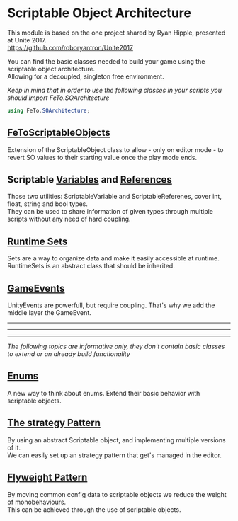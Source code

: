 # Scriptable Object Architecture

This module is based on the one project shared by Ryan Hipple, presented at Unite 2017.  
https://github.com/roboryantron/Unite2017

You can find the basic classes needed to build your game using the scriptable object architecture.  
Allowing for a decoupled, singleton free environment.

_Keep in mind that in order to use the following classes in your scripts you should import FeTo.SOArchitecture_

```c#
using FeTo.SOArchitecture;
```

## [FeToScriptableObjects](/Assets/FeTo/SO_Architecture/FetoScriptableObject/)

Extension of the ScriptableObject class to allow - only on editor mode - to revert SO values to their starting value once the play mode ends.

## Scriptable [Variables](/Assets/FeTo/SO_Architecture/ScriptableVariables) and [References](/Assets/FeTo/SO_Architecture/ScriptableReferences)

Those two utilities: ScriptableVariable and ScriptableReferenes, cover int, float, string and bool types.  
They can be used to share information of given types through multiple scripts without any need of hard coupling.

## [Runtime Sets](/Assets/FeTo/SO_Architecture/RuntimeSet)

Sets are a way to organize data and make it easily accessible at runtime.  
RuntimeSets is an abstract class that should be inherited.

## [GameEvents](/Assets/FeTo/SO_Architecture/GameEvents)

UnityEvents are powerfull, but require coupling. That's why we add the middle layer the GameEvent.

---
---
---

_The following topics are informative only, they don't contain basic classes to extend or an already build functionality_

## [Enums](/Assets/FeTo/SO_Architecture/EnumScriptableObject/)

A new way to think about enums. 
Extend their basic behavior with scriptable objects.

## [The strategy Pattern](/Assets/FeTo/SO_Architecture/StrategyPattern/)

By using an abstract Scriptable object, and implementing multiple versions of it.  
We can easily set up an strategy pattern that get's managed in the editor.

## [Flyweight Pattern](/Assets/FeTo/SO_Architecture/FlyweightPattern/)

By moving common config data to scriptable objects we reduce the weight of monobehaviours.  
This can be achieved through the use of scriptable objects.